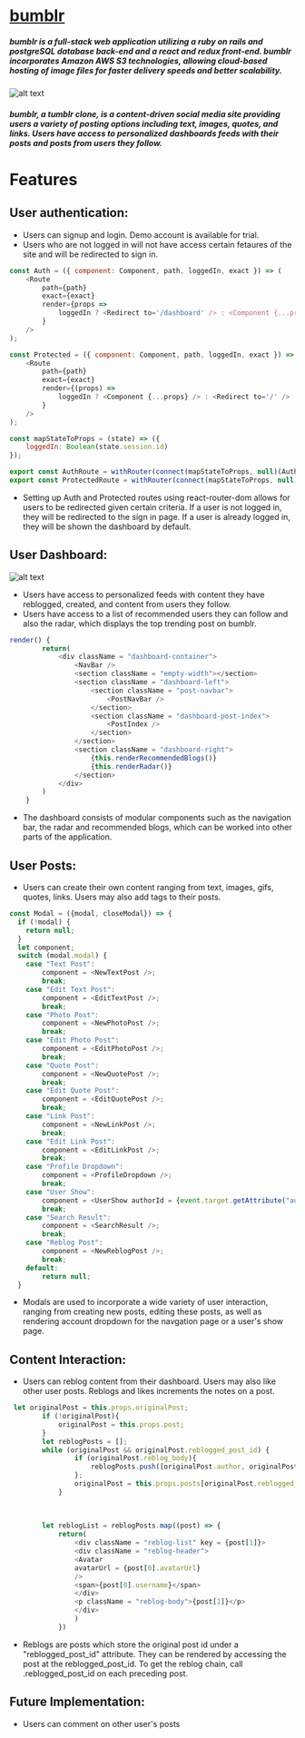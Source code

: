 # [bumblr](http://bumblr-app.herokuapp.com "bumblr")

##### bumblr is a full-stack web application utilizing a ruby on rails and postgreSQL database back-end and a react and redux front-end. bumblr incorporates Amazon AWS S3 technologies, allowing cloud-based hosting of image files for faster delivery speeds and better scalability. 

![alt text](https://bumblr-dev.s3.us-east-2.amazonaws.com/splash.png "splash")

##### bumblr, a tumblr clone, is a content-driven social media site providing users a variety of posting options including text, images, quotes, and links. Users have access to personalized dashboards feeds with their posts and posts from users they follow.

# Features

## User authentication: 
- Users can signup and login. Demo account is available for trial. 
- Users who are not logged in will not have access certain fetaures of the site and will be redirected to sign in. 
```javascript
const Auth = ({ component: Component, path, loggedIn, exact }) => (
    <Route
        path={path}
        exact={exact}
        render={props =>
            loggedIn ? <Redirect to='/dashboard' /> : <Component {...props} />
        }
    />
);

const Protected = ({ component: Component, path, loggedIn, exact }) => (
    <Route 
        path={path} 
        exact={exact} 
        render={(props) => 
            loggedIn ? <Component {...props} /> : <Redirect to='/' />
        }
    />
);

const mapStateToProps = (state) => ({
    loggedIn: Boolean(state.session.id)
});

export const AuthRoute = withRouter(connect(mapStateToProps, null)(Auth));
export const ProtectedRoute = withRouter(connect(mapStateToProps, null)(Protected));
```

- Setting up Auth and Protected routes using react-router-dom allows for users to be redirected given certain criteria. If a user is not logged in, they will be redirected to the sign in page. If a user is already logged in, they will be shown the dashboard by default.

## User Dashboard: 
![alt text](https://bumblr-dev.s3.us-east-2.amazonaws.com/dashboard.png "dashboard")
- Users have access to personalized feeds with content they have reblogged, created, and content from users they follow. 
- Users have access to a list of recommended users they can follow and also the radar, which displays the top trending post on bumblr.
``` javascript
render() {
        return(
            <div className = "dashboard-container">
                <NavBar />
                <section className = "empty-width"></section>
                <section className = "dashboard-left">
                    <section className = "post-navbar">
                        <PostNavBar />
                    </section>
                    <section className = "dashboard-post-index">
                        <PostIndex />
                    </section>
                </section>
                <section className = "dashboard-right">
                    {this.renderRecommendedBlogs()}
                    {this.renderRadar()}
                </section>
            </div>
        )
    }
```
- The dashboard consists of modular components such as the navigation bar, the radar and recommended blogs, which can be worked into other parts of the application. 

## User Posts: 
- Users can create their own content ranging from text, images, gifs, quotes, links. Users may also add tags to their posts.
```javascript
const Modal = ({modal, closeModal}) => {
  if (!modal) {
    return null;
  }
  let component;
  switch (modal.modal) {
    case "Text Post":
        component = <NewTextPost />;
        break;
    case "Edit Text Post":
        component = <EditTextPost />;
        break;
    case "Photo Post":
        component = <NewPhotoPost />;
        break;
    case "Edit Photo Post":
        component = <EditPhotoPost />;
        break;
    case "Quote Post":
        component = <NewQuotePost />;
        break;
    case "Edit Quote Post":
        component = <EditQuotePost />;
        break;
    case "Link Post":
        component = <NewLinkPost />;
        break;
    case "Edit Link Post":
        component = <EditLinkPost />;
        break;
    case "Profile Dropdown":
        component = <ProfileDropdown />;
        break;
    case "User Show":
        component = <UserShow authorId = {event.target.getAttribute("authorid")} />;
        break;
    case "Search Result":
        component = <SearchResult />;
        break;
    case "Reblog Post":
        component = <NewReblogPost />;
        break;
    default:
        return null;
  }
```
- Modals are used to incorporate a wide variety of user interaction, ranging from creating new posts, editing these posts, as well as rendering account dropdown for the navgation page or a user's show page. 

## Content Interaction: 
- Users can reblog content from their dashboard. Users may also like other user posts. Reblogs and likes increments the notes on a post.
``` javascript
 let originalPost = this.props.originalPost;
        if (!originalPost){
            originalPost = this.props.post;
        }
        let reblogPosts = [];
        while (originalPost && originalPost.reblogged_post_id) {
                if (originalPost.reblog_body){
                    reblogPosts.push([originalPost.author, originalPost.reblog_body])
                };
                originalPost = this.props.posts[originalPost.reblogged_post_id];
            } 
       
       
    
        let reblogList = reblogPosts.map((post) => {
            return(
                <div className = "reblog-list" key = {post[1]}>
                <div className = "reblog-header">
                <Avatar 
                avatarUrl = {post[0].avatarUrl}
                /> 
                <span>{post[0].username}</span>
                </div>
                <p className = "reblog-body">{post[1]}</p>
                </div>
                )
            })
```
- Reblogs are posts which store the original post id under a "reblogged_post_id" attribute. They can be rendered by accessing the post at the reblogged_post_id. To get the reblog chain, call .reblogged_post_id on each preceding post. 

## Future Implementation:
- Users can comment on other user's posts


